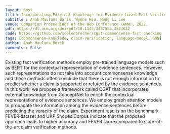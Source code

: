 ```yaml
---
layout: post
title: Incorporating External Knowledge for Evidence-based Fact Verification
subtitle : Anab Maulana Barik, Wynne Hsu, Mong Li Lee
venue: Companion Proceedings of the Web Conference (WWW). 2022.
pdf: https://dl.acm.org/doi/pdf/10.1145/3487553.3524622
code: https://github.com/seelenbrecher/cgat-commonsense-fact-checking
tags: [commonsense-knowlede, claim-verification, language-model, GNN]
author: Anab Maulana Barik
comments : False
---
```


Existing fact verification methods employ pre-trained language models such as BERT for the contextual representation of evidence sentences. However, such representations do not take into account commonsense knowledge and these methods often conclude that there is not enough information to predict whether a claim is supported or refuted by the evidence sentences. In this work, we propose a framework called CGAT that incorporates external knowledge from ConceptNet to enrich the contextual representations of evidence sentences. We employ graph attention models to propagate the information among the evidence sentences before predicting the veracity of the claim. Experiment results on the benchmark FEVER dataset and UKP Snopes Corpus indicate that the proposed approach leads to higher accuracy and FEVER score compared to state-of-the-art claim verification methods.
